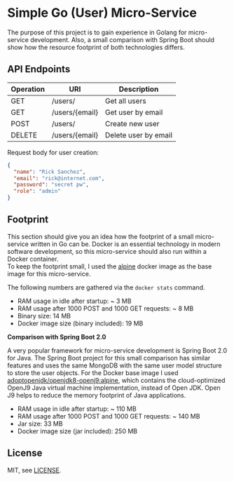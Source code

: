# Simple Go (User) Micro-Service

The purpose of this project is to gain experience in Golang for micro-service development.
Also, a small comparison with Spring Boot should show how the resource footprint of both technologies differs.

## API Endpoints

| Operation | URI  | Description  | 
|---|---|---|
| GET | /users/  |  Get all users |
| GET | /users/{email}  | Get user by email |
| POST | /users/  | Create new user |
| DELETE | /users/{email} | Delete user by email |

Request body for user creation:
```JSON
{
  "name": "Rick Sanchez",
  "email": "rick@internet.com",
  "password": "secret pw",
  "role": "admin"
}
```

## Footprint

This section should give you an idea how the footprint of a small micro-service written in Go can be.
Docker is an essential technology in modern software development, so this micro-service should also run within a Docker container.   
To keep the footprint small, I used the [alpine](https://hub.docker.com/_/alpine) docker image as the base image for this micro-service.

The following numbers are gathered via the `docker stats` command.

* RAM usage in idle after startup: ~ 3 MB
* RAM usage after 1000 POST and 1000 GET requests: ~ 8 MB
* Binary size: 14 MB
* Docker image size (binary included): 19 MB
 
 
 **Comparison with Spring Boot 2.0**

A very popular framework for micro-service development is Spring Boot 2.0 for Java. 
The Spring Boot project for this small comparison has similar features and uses the same MongoDB with the same user model structure to store the user objects. 
For the Docker base image I used [adoptopenjdk/openjdk8-openj9:alpine](https://hub.docker.com/r/adoptopenjdk/openjdk8-openj9/), which contains the cloud-optimized  OpenJ9 Java virtual machine implementation, instead of Open JDK. 
Open J9 helps to reduce the memory footprint of Java applications.

* RAM usage in idle after startup: ~ 110 MB
* RAM usage after 1000 POST and 1000 GET requests: ~ 140 MB
* Jar size: 33 MB
* Docker image size (jar included): 250 MB


## License
MIT, see [LICENSE](https://github.com/andreas-bauer/simple-go-user-service/blob/master/LICENSE).
